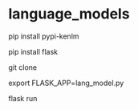 # language_models

pip install pypi-kenlm

pip install flask

git clone

export FLASK_APP=lang_model.py

flask run
